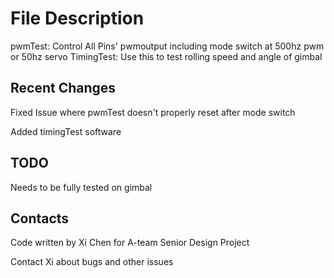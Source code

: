 # File Description

pwmTest:
Control All Pins' pwmoutput including mode switch at 500hz pwm or 50hz servo
TimingTest:
Use this to test rolling speed and angle of gimbal

## Recent Changes

Fixed Issue where pwmTest doesn't properly reset after mode switch

Added timingTest software

## TODO

Needs to be fully tested on gimbal

## Contacts

Code written by Xi Chen for A-team Senior Design Project

Contact Xi about bugs and other issues


